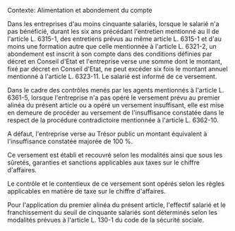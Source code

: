Contexte: Alimentation et abondement du compte

Dans les entreprises d'au moins cinquante salariés, lorsque le salarié n'a pas bénéficié, durant les six ans précédant l'entretien mentionné au II de l'article L. 6315-1, des entretiens prévus au même article L. 6315-1 et d'au moins une formation autre que celle mentionnée à l'article L. 6321-2, un abondement est inscrit à son compte dans des conditions définies par décret en Conseil d'Etat et l'entreprise verse une somme dont le montant, fixé par décret en Conseil d'Etat, ne peut excéder six fois le montant annuel mentionné à l'article L. 6323-11. Le salarié est informé de ce versement.

Dans le cadre des contrôles menés par les agents mentionnés à l'article L. 6361-5, lorsque l'entreprise n'a pas opéré le versement prévu au premier alinéa du présent article ou a opéré un versement insuffisant, elle est mise en demeure de procéder au versement de l'insuffisance constatée dans le respect de la procédure contradictoire mentionnée à l'article L. 6362-10.

A défaut, l'entreprise verse au Trésor public un montant équivalent à l'insuffisance constatée majorée de 100 %.

Ce versement est établi et recouvré selon les modalités ainsi que sous les sûretés, garanties et sanctions applicables aux taxes sur le chiffre d'affaires.

Le contrôle et le contentieux de ce versement sont opérés selon les règles applicables en matière de taxe sur le chiffre d'affaires.

Pour l'application du premier alinéa du présent article, l'effectif salarié et le franchissement du seuil de cinquante salariés sont déterminés selon les modalités prévues à l'article L. 130-1 du code de la sécurité sociale.